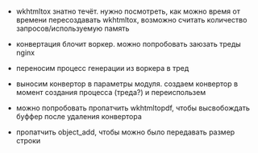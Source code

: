
###
  - wkhtmltox знатно течёт. нужно посмотреть, как можно время от времени пересоздавать wkhtmltox, возможно считать количество запросов/используемую память
  - конвертация блочит воркер. можно попробовать заюзать треды nginx 
  
  - переносим процесс генерации из воркера в тред
  - выносим конвертор в параметры модуля. создаем конвертор в момент создания процесса (треда?) и переиспользем
  
  - можно попробовать пропатчить wkhtmltopdf, чтобы высвобождать буффер после удаления конвертора
  - пропатчить object_add, чтобы можно было передавать размер строки
